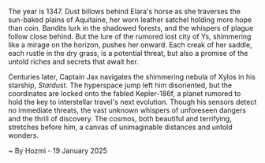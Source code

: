 
The year is 1347.  Dust billows behind Elara's horse as she traverses the sun-baked plains of Aquitaine, her worn leather satchel holding more hope than coin.  Bandits lurk in the shadowed forests, and the whispers of plague follow close behind.  But the lure of the rumored lost city of Ys, shimmering like a mirage on the horizon, pushes her onward. Each creak of her saddle, each rustle in the dry grass, is a potential threat, but also a promise of the untold riches and secrets that await her.

Centuries later, Captain Jax navigates the shimmering nebula of Xylos in his starship, *Stardust*.  The hyperspace jump left him disoriented, but the coordinates are locked onto the fabled Kepler-186f, a planet rumored to hold the key to interstellar travel's next evolution.  Though his sensors detect no immediate threats, the vast unknown whispers of unforeseen dangers and the thrill of discovery. The cosmos, both beautiful and terrifying, stretches before him, a canvas of unimaginable distances and untold wonders.

~ By Hozmi - 19 January 2025
